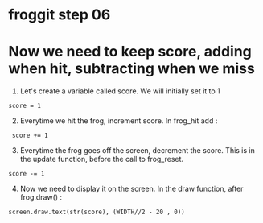 # froggit step 06

# Now we need to keep score, adding when hit, subtracting when we miss
  
1. Let's create a variable called score. We will initially set it to 1 
```
score = 1
```
2. Everytime we hit the frog, increment score. In frog_hit add :
```
 score += 1
```
3. Everytime the frog goes off the screen, decrement the score. This is in the update function, before the call to frog_reset.
```
score -= 1
```
4. Now we need to display it on the screen. In the draw function, after frog.draw() :  
```
screen.draw.text(str(score), (WIDTH//2 - 20 , 0))
```

